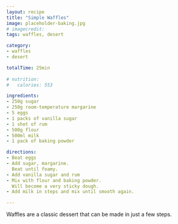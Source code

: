 ```yaml
---
layout: recipe
title: "Simple Waffles"
image: placeholder-baking.jpg
# imagecredit: 
tags: waffles, desert

category: 
- waffles  
- desert

totalTime: 25min
  
# nutrition:
#   calories: 553

ingredients:
- 250g sugar
- 250g room-temperature margarine
- 5 eggs
- 1 packs of vanilla sugar
- 1 shot of rum
- 500g flour
- 500ml milk
- 1 pack of baking powder

directions:
- Beat eggs
- Add sugar, margarine. 
  Beat until foamy.
- Add vanilla sugar and rum
- Mix with flour and baking powder.
  Will become a very sticky dough.
- Add milk in steps and mix until smooth again.

---
```


Waffles are a classic dessert that can be made in just a few steps.
